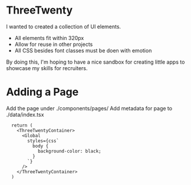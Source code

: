# ThreeTwenty

I wanted to created a collection of UI elements.

- All elements fit within 320px
- Allow for reuse in other projects
- All CSS besides font classes must be doen with emotion

By doing this, I'm hoping to have a nice sandbox for creating little apps to showcase my skills for recruiters.

# Adding a Page

Add the page under ./components/pages/
Add metadata for page to ./data/index.tsx

```
  return (
    <ThreeTwentyContainer>
      <Global
        styles={css`
          body {
            background-color: black;
          }
        `}
      />
    </ThreeTwentyContainer>
  )
```
